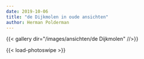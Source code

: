```yaml
---
date: 2019-10-06
title: "de Dijkmolen in oude ansichten"
author: Herman Polderman
---
```

{{< gallery dir="/images/ansichten/de Dijkmolen" //>}}

{{< load-photoswipe >}}